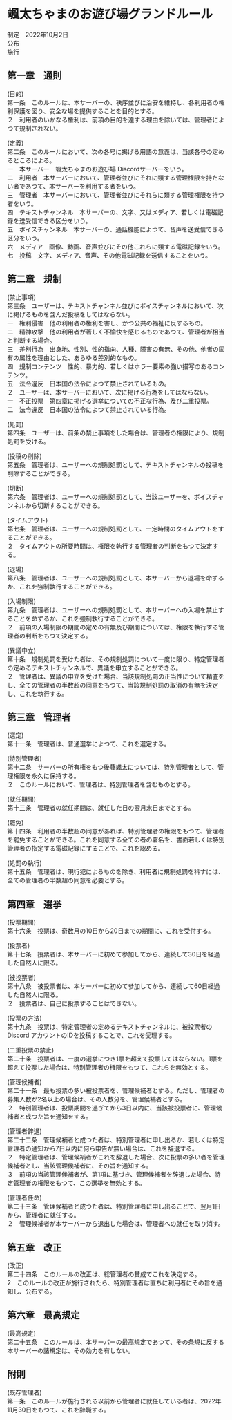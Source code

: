 # 颯太ちゃまのお遊び場グランドルール

制定　2022年10月2日<br>
公布<br>
施行<br>

## 第一章　通則

(目的)<br>
第一条　このルールは、本サーバーの、秩序並びに治安を維持し、各利用者の権利保護を図り、安全な場を提供することを目的とする。<br>
２　利用者のいかなる権利は、前項の目的を達する理由を除いては、管理者によつて規制されない。

(定義)<br>
第二条　このルールにおいて、次の各号に掲げる用語の意義は、当該各号の定めるところによる。<br>
一　本サーバー　颯太ちゃまのお遊び場 Discordサーバーをいう。<br>
二　利用者　本サーバーにおいて、管理者並びにそれに類する管理権限を持たない者であつて、本サーバーを利用する者をいう。<br>
三　管理者　本サーバーにおいて、管理者並びにそれらに類する管理権限を持つ者をいう。<br>
四　テキストチャンネル　本サーバーの、文字、又はメディア、若しくは電磁記録を送受信できる区分をいう。<br>
五　ボイスチャンネル　本サーバーの、通話機能によつて、音声を送受信できる区分をいう。<br>
六　メディア　画像、動画、音声並びにその他これらに類する電磁記録をいう。<br>
七　投稿　文字、メディア、音声、その他電磁記録を送信することをいう。

## 第二章　規制

(禁止事項)<br>
第三条　ユーザーは、テキストチャンネル並びにボイスチャンネルにおいて、次に掲げるものを含んだ投稿をしてはならない。<br>
一　権利侵害　他の利用者の権利を害し、かつ公共の福祉に反するもの。<br>
二　精神攻撃　他の利用者が著しく不愉快を感じるものであつて、管理者が相当と判断する場合。<br>
三　差別行為　出身地、性別、性的指向、人種、障害の有無、その他、他者の固有の属性を理由とした、あらゆる差別的なもの。<br>
四　規制コンテンツ　性的、暴力的、若しくはホラー要素の強い描写のあるコンテンツ。<br>
五　法令違反　日本国の法令によつて禁止されているもの。<br>
２　ユーザーは、本サーバーにおいて、次に掲げる行為をしてはならない。<br>
一　不正投票　第四章に掲げる選挙についての不正な行為、及び二重投票。<br>
二　法令違反　日本国の法令によつて禁止されている行為。

(処罰)<br>
第四条　ユーザーは、前条の禁止事項をした場合は、管理者の権限により、規制処罰を受ける。

(投稿の削除)<br>
第五条　管理者は、ユーザーへの規制処罰として、テキストチャンネルの投稿を削除することができる。

(切断)<br>
第六条　管理者は、ユーザーへの規制処罰として、当該ユーザーを、ボイスチャンネルから切断することができる。

(タイムアウト)<br>
第七条　管理者は、ユーザーへの規制処罰として、一定時間のタイムアウトをすることができる。<br>
２　タイムアウトの所要時間は、権限を執行する管理者の判断をもつて決定する。

(退場)<br>
第八条　管理者は、ユーザーへの規制処罰として、本サーバーから退場を命ずるか、これを強制執行することができる。

(入場制限)<br>
第九条　管理者は、ユーザーへの規制処罰として、本サーバーへの入場を禁止することを命ずるか、これを強制執行することができる。<br>
２　前項の入場制限の期間の定めの有無及び期間については、権限を執行する管理者の判断をもつて決定する。

(異議申立)<br>
第十条　規制処罰を受けた者は、その規制処罰について一度に限り、特定管理者の定めるテキストチャンネルで、異議を申立することができる。<br>
２　管理者は、異議の申立を受けた場合、当該規制処罰の正当性について精査をし、全ての管理者の半数超の同意をもつて、当該規制処罰の取消の有無を決定し、これを執行する。

## 第三章　管理者

(選定)<br>
第十一条　管理者は、普通選挙によつて、これを選定する。

(特別管理者)<br>
第十二条　サーバーの所有権をもつ後藤颯太については、特別管理者として、管理権限を永久に保持する。<br>
２　このルールにおいて、管理者は、特別管理者を含むものとする。

(就任期間)<br>
第十三条　管理者の就任期間は、就任した日の翌月末日までとする。<br>

(罷免)<br>
第十四条　利用者の半数超の同意があれば、特別管理者の権限をもつて、管理者を罷免することができる。これを同意する全ての者の署名を、書面若しくは特別管理者の指定する電磁記録にすることで、これを認める。

(処罰の執行)<br>
第十五条　管理者は、現行犯によるものを除き、利用者に規制処罰を科すには、全ての管理者の半数超の同意を必要とする。

## 第四章　選挙

(投票期間)<br>
第十六条　投票は、奇数月の10日から20日までの期間に、これを受付する。

(投票者)<br>
第十七条　投票者は、本サーバーに初めて参加してから、連続して30日を経過した自然人に限る。

(被投票者)<br>
第十八条　被投票者は、本サーバーに初めて参加してから、連続して60日経過した自然人に限る。<br>
２　投票者は、自己に投票することはできない。

(投票の方法)<br>
第十九条　投票は、特定管理者の定めるテキストチャンネルに、被投票者のDiscord アカウントのIDを投稿することで、これを受理する。

(二重投票の禁止)<br>
第二十条　投票者は、一度の選挙につき1票を超えて投票してはならない。1票を超えて投票した場合は、特別管理者の権限をもつて、これらを無効とする。

(管理候補者)<br>
第二十一条　最も投票の多い被投票者を、管理候補者とする。ただし、管理者の募集人数が2名以上の場合は、その人数分を、管理候補者とする。<br>
２　特別管理者は、投票期間を過ぎてから3日以内に、当該被投票者に、管理候補者と成つた旨を通知をする。

(管理者辞退)<br>
第二十二条　管理候補者と成つた者は、特別管理者に申し出るか、若しくは特定管理者の通知から7日以内に何ら申告が無い場合は、これを辞退する。<br>
２　特定管理者は、管理候補者がこれを辞退した場合、次に投票の多い者を管理候補者とし、当該管理候補者に、その旨を通知する。<br>
３　前項の当該管理候補者が、第1項に基づき、管理候補者を辞退した場合、特定管理者の権限をもつて、この選挙を無効とする。

(管理者任命)<br>
第二十三条　管理候補者と成つた者は、特別管理者に申し出ることで、翌月1日から、管理者に就任する。<br>
２　管理候補者が本サーバーから退出した場合は、管理者への就任を取り消す。

## 第五章　改正

(改正)<br>
第二十四条　このルールの改正は、総管理者の賛成でこれを決定する。<br>
2　このルールの改正が施行されたら、特別管理者は直ちに利用者にその旨を通知し、公布する。

## 第六章　最高規定

(最高規定)<br>
第二十五条　このルールは、本サーバーの最高規定であつて、その条規に反する本サーバーの諸規定は、その効力を有しない。

## 附則
(既存管理者)<br>
第一条　このルールが施行される以前から管理者に就任している者は、2022年11月30日をもつて、これを辞職する。













